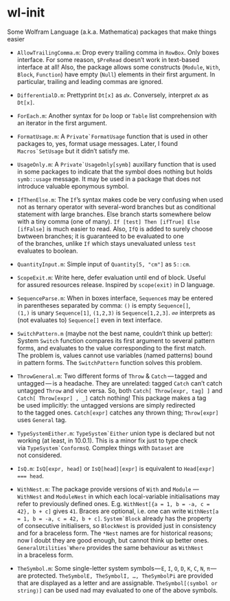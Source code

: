 # wl-init #

Some Wolfram Language (a.k.a. Mathematica) packages that make things easier

* `AllowTrailingComma.m`: Drop every trailing comma in `RowBox`.
  Only boxes interface. For some reason, `$PreRead` doesn’t work in text-based interface at all!
  Also, the package allows some constructs (`Module`, `With`, `Block`, `Function`)
  have empty (`Null`) elements in their first argument.
  In particular, trailing and leading commas are ignored.

* `DifferentialD.m`: Prettyprint `Dt[x]` as `ⅆx`.
  Conversely, interpret `ⅆx` as `Dt[x]`.

* `ForEach.m`: Another syntax for `Do` loop or `Table` list comprehension
  with an iterator in the first argument.

* `FormatUsage.m`: A ``Private`FormatUsage`` function that is used in other packages to, yes, format usage messages.
  Later, I found ``Macros`SetUsage`` but it didn’t satisfy me.

* `UsageOnly.m`: A ``Private`UsageOnly[symb]`` auxillary function that is used in some packages
  to indicate that the symbol does nothing but holds `symb::usage` message.
  It may be used in a package that does not introduce valuable eponymous symbol.

* `IfThenElse.m`: The `If`’s syntax makes code be very confusing
  when used not as ternary operator with several-word branches
  but as conditional statement with large branches. Else branch starts somewhere below with a tiny comma (one of many).
  `If [test] Then [ifTrue] Else [ifFalse]` is much easier to read.
  Also, `IfQ` is added to surely choose bwtween branches;
  it is guaranteed to be evaluated to one of the branches,
  unlike `If` which stays unevaluated unless `test` evaluates to boolean.

* `QuantityInput.m`: Simple input of `Quantity[5, "cm"]` as `5::cm`.

* `ScopeExit.m`: Write here, defer evaluation until end of block.
  Useful for assured resources release.
  Inspired by `scope(exit)` in D language.

* `SequenceParse.m`: When in boxes interface, `Sequence`s may be entered in parentheses separated by comma:
  `()` is empty `Sequence[]`, `(1,)` is unary `Sequence[1]`, `(1,2,3)` is `Sequence[1,2,3]`.
  `∅∅` interprets as (not evaluates to) `Sequence[]` even in text interface.

* `SwitchPattern.m` (maybe not the best name, couldn’t think up better):
  System `Switch` function compares its first argument to several pattern forms,
  and evaluates to the value corresponding to the first match.
  The problem is, values cannot use variables (named patterns) bound in pattern forms.
  The `SwitchPattern` function solves this problem.

* `ThrowGeneral.m`: Two different forms of `Throw` & `Catch` — tagged and untagged — is a headache.
  They are unrelated: tagged `Catch` can’t catch untagged `Throw` and vice versa.
  So, both `Catch[ Throw[expr, tag] ]` and `Catch[ Throw[expr] , _]` catch nothing!
  This package makes a tag be used implicitly: the untagged versions are simply redirected to the tagged ones.
  `Catch[expr]` catches any thrown thing; `Throw[expr]` uses `General` tag.

* `TypeSystemEither.m`: ``TypeSystem`Either`` union type is declared but not working (at least, in 10.0.1).
  This is a minor fix just to type check via ``TypeSystem`ConformsQ``.
  Complex things with `Dataset` are not considered.

* `IsQ.m`: `IsQ[expr, head]` or `IsQ[head][expr]` is equivalent to `Head[expr] === head`.

* `WithNest.m`: The package provide versions of `With` and `Module` — `WithNest` and `ModuleNest`
  in which each local-variable initialisations may refer to previously defined ones.
  E.g. `WithNest[{a = 1, b = -a, c = 42}, b + c]` gives `41`.
  Braces are optional, i.e. one can write `WithNest[a = 1, b = -a, c = 42, b + c]`.
  ``System`Block`` already has the property of consecutive initialisers, so `BlockNest` is provided
  just in consistency and for a braceless form.
  The `*Nest` names are for historical reasons;
  now I doubt they are good enough, but cannot think up better ones.
  ``GeneralUtilities`Where`` provides the same behaviour as `WithNest` in a braceless form.

* `TheSymbol.m`: Some single-letter system symbols — `E`, `I`, `O`, `D`, `K`, `C`, `N`, `π` — are protected.
  `TheSymbolE, TheSymbolI, …, TheSymbolPi` are provided that are displayed as a letter and are assignable.
  `TheSymbol[⟨symbol or string⟩]` can be used nad may evaluated to one of the above symbols.
